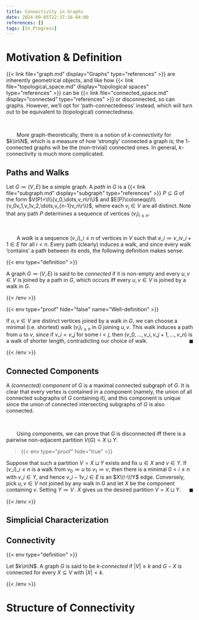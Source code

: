 ```yaml
---
title: Connectivity in Graphs
date: 2024-09-05T22:37:16-04:00
references: []
tags: [In_Progress]
---
```


# Motivation & Definition

{{< link file="graph.md" display="Graphs" type="references" >}} are inherently geometrical objects, and like how {{< link file="topological_space.md" display="topological spaces" type="references" >}} can be {{< link file="connected_space.md" display="connected" type="references" >}} or disconnected, so can graphs. However, we’ll opt for ‘path-connectedness’ instead, which will turn out to be equivalent to (topological) connectedness.

<br>

&emsp;&emsp;More graph-theoretically, there is a notion of *$k$-connectivity* for $k\in\N$, which is a measure of how ‘strongly’ connected a graph is; the $1$-connected graphs will be the (non-trivial) connected ones. In general, $k$-connectivity is much more complicated.

<h2 id="paths_and_walks">Paths and Walks</h2>

Let $G\coloneqq(V,E)$ be a simple graph. A *path* in $G$ is a {{< link file="subgraph.md" display="subgraph" type="references" >}} $P\subseteq G$ of the form $V(P)=\l\\{v_0,\dots,v_n\r\\}$ and $E(P)\coloneqq\l\\{v_0v_1,v_1v_2,\dots,v_{n-1}v_n\r\\}$, where each $v_i\in V$ are all distinct. Note that any path $P$ determines a sequence of vertices $(v_i)_{i\leq n}$.

<br>

&emsp;&emsp;A *walk* is a sequence $(v\_i)\_{i\leq n}$ of vertices in $V$ such that $e\_i\coloneqq v\_iv\_{i+1}\in E$ for all $i<n$. Every path (clearly) induces a walk, and since every walk ‘contains’ a path between its ends, the following definition makes sense:

{{< env type="definition" >}}

A graph $G\coloneqq(V,E)$ is said to be *connected* if it is non-empty and every $u,v\in V$ is joined by a path in $G$, which occurs iff every $u,v\in V$ is joined by a walk in $G$.

{{< /env >}}

{{< env type="proof" hide="false" name="Well-definition" >}}

If $u,v\in V$ are distinct vertices joined by a walk in $G$, we can choose a minimal (i.e. shortest) walk $(v_i)_{i\leq n}$ in $G$ joining $u,v$. This walk induces a path from $u$ to $v$, since if $v\_i=v\_j$ for some $i<j$, then $(v\_0,\dots,v\_i,v\_{j+1},\dots,v\_n)$ is a walk of shorter length, contradicting our choice of walk.<span style="float:right;">$\blacksquare$</span>

{{< /env >}}

<h2 id="connected_components" class="hide">Connected Components</h2>

A *(connected) component* of $G$ is a maximal connected subgraph of $G$. It is clear that every vertex is contained in a component (namely, the union of all connected subgraphs of $G$ containing it), and this component is unique since the union of connected intersecting subgraphs of $G$ is also connected.

<br>

&emsp;&emsp;Using components, we can prove that $G$ is disconnected iff there is a pairwise non-adjacent partition $V(G)=X\sqcup Y$.

> {{< env type="proof" hide="true" >}}

Suppose that such a partition $V=X\sqcup Y$ exists and fix $u\in X$ and $v\in Y$. If $(v\_i)\_{i\leq n}$ is a walk from $v_0\coloneqq u$ to $v_1\coloneqq v$, then there is a minimal $0<i\leq n$ with $v\_i\in Y$, and hence $v\_{i-1}v\_i\in E$ is an $X\\!-\\!Y$ edge. Conversely, pick $u,v\in V$ not joined by any walk in $G$ and let $X$ be the component containing $v$. Setting $Y\coloneqq V\comp X$ gives us the desired partition $V=X\sqcup Y$.<span style="float:right;">$\blacksquare$</span>

{{< /env >}}
<h2 class="hide">Simplicial Characterization</h2>

## Connectivity

{{< env type="definition" >}}

Let $k\in\N$. A graph $G$ is said to be *$k$-connected* if $|V|\geq k$ and $G-X$ is connected for every $X\subseteq V$ with $|X|<k$.

{{< /env >}}

# Structure of Connectivity
